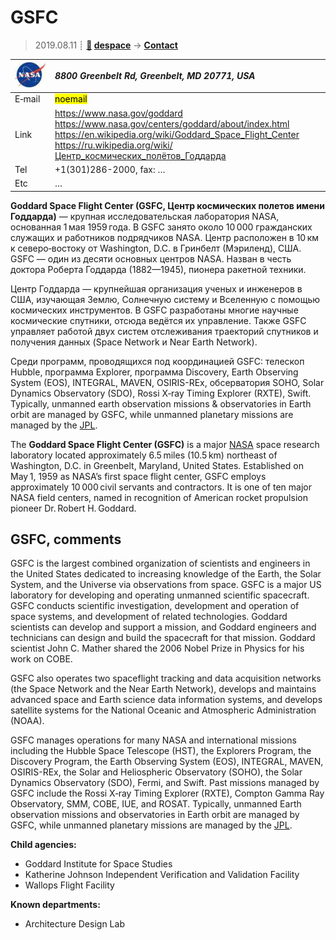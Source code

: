 # GSFC
> 2019.08.11 ┊ **[🚀](../index/index.md) [despace](index.md)** → **[Contact](contact.md)**

|[![](f/contact/n/nasa_logo1_thumb.jpg)](f/contact/n/nasa_logo1.png)|*8800 Greenbelt Rd, Greenbelt, MD 20771, USA*|
|:--|:--|
|E‑mail| <mark>noemail</mark> |
|Link| <https://www.nasa.gov/goddard><br> <https://www.nasa.gov/centers/goddard/about/index.html><br> <https://en.wikipedia.org/wiki/Goddard_Space_Flight_Center><br> <https://ru.wikipedia.org/wiki/Центр_космических_полётов_Годдарда> |
|Tel| +1(301)286-2000, fax: … |
|Etc| … |

**Goddard Space Flight Center (GSFC, Центр космических полетов имени Годдарда)** — крупная исследовательская лаборатория NASA, основанная 1 мая 1959 года. В GSFC занято около 10 000 гражданских служащих и работников подрядчиков NASA. Центр расположен в 10 км к северо‑востоку от Washington, D.C. в Гринбелт (Мэриленд), США. GSFC — один из десяти основных центров NASA. Назван в честь доктора Роберта Годдарда (1882—1945), пионера ракетной техники.

Центр Годдарда — крупнейшая организация ученых и инженеров в США, изучающая Землю, Солнечную систему и Вселенную с помощью космических инструментов. В GSFC разработаны многие научные космические спутники, отсюда ведётся их управление. Также GSFC управляет работой двух систем отслеживания траекторий спутников и получения данных (Space Network и Near Earth Network).

Среди программ, проводящихся под координацией GSFC: телескоп Hubble, программа Explorer, программа Discovery, Earth Observing System (EOS), INTEGRAL, MAVEN, OSIRIS-REx, обсерватория SOHO, Solar Dynamics Observatory (SDO), Rossi X‑ray Timing Explorer (RXTE), Swift. Typically, unmanned earth observation missions & observatories in Earth orbit are managed by GSFC, while unmanned planetary missions are managed by the [JPL](zz_jpl.md).

The **Goddard Space Flight Center (GSFC)** is a major [NASA](zz_nasa.md) space research laboratory located approximately 6.5 miles (10.5 km) northeast of Washington, D.C. in Greenbelt, Maryland, United States. Established on May 1, 1959 as NASA’s first space flight center, GSFC employs approximately 10 000 civil servants and contractors. It is one of ten major NASA field centers, named in recognition of American rocket propulsion pioneer Dr. Robert H. Goddard.


<p style="page-break-after:always"> </p>

## GSFC, comments

GSFC is the largest combined organization of scientists and engineers in the United States dedicated to increasing knowledge of the Earth, the Solar System, and the Universe via observations from space. GSFC is a major US laboratory for developing and operating unmanned scientific spacecraft. GSFC conducts scientific investigation, development and operation of space systems, and development of related technologies. Goddard scientists can develop and support a mission, and Goddard engineers and technicians can design and build the spacecraft for that mission. Goddard scientist John C. Mather shared the 2006 Nobel Prize in Physics for his work on COBE.

GSFC also operates two spaceflight tracking and data acquisition networks (the Space Network and the Near Earth Network), develops and maintains advanced space and Earth science data information systems, and develops satellite systems for the National Oceanic and Atmospheric Administration (NOAA).

GSFC manages operations for many NASA and international missions including the Hubble Space Telescope (HST), the Explorers Program, the Discovery Program, the Earth Observing System (EOS), INTEGRAL, MAVEN, OSIRIS-REx, the Solar and Heliospheric Observatory (SOHO), the Solar Dynamics Observatory (SDO), Fermi, and Swift. Past missions managed by GSFC include the Rossi X‑ray Timing Explorer (RXTE), Compton Gamma Ray Observatory, SMM, COBE, IUE, and ROSAT. Typically, unmanned Earth observation missions and observatories in Earth orbit are managed by GSFC, while unmanned planetary missions are managed by the [JPL](zz_jpl.md).

**Child agencies:**

   - Goddard Institute for Space Studies
   - Katherine Johnson Independent Verification and Validation Facility
   - Wallops Flight Facility

**Known departments:**

   - Architecture Design Lab
